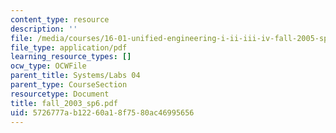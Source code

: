 ```yaml
---
content_type: resource
description: ''
file: /media/courses/16-01-unified-engineering-i-ii-iii-iv-fall-2005-spring-2006/5726777ab12260a18f7580ac46995656_fall_2003_sp6.pdf
file_type: application/pdf
learning_resource_types: []
ocw_type: OCWFile
parent_title: Systems/Labs 04
parent_type: CourseSection
resourcetype: Document
title: fall_2003_sp6.pdf
uid: 5726777a-b122-60a1-8f75-80ac46995656
---
```

